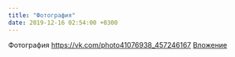 ```yaml
---
title: "Фотография"
date: 2019-12-16 02:54:00 +0300
---
```


Фотография
<a class="vk-attach" href="https://vk.com/photo41076938_457246167">https://vk.com/photo41076938_457246167</a>
<a class="vk-attach" href="https://vk.com/photo41076938_457246167">Вложение</a>
